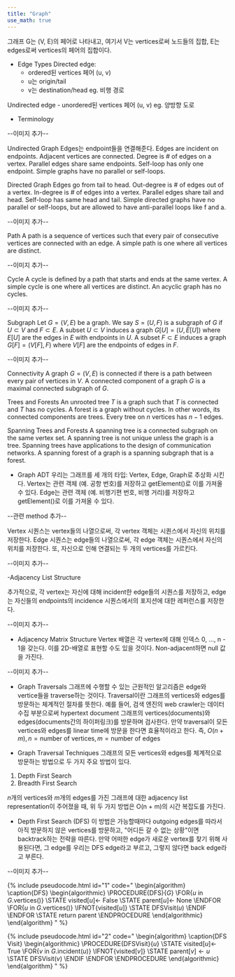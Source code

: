 ```yaml
---
title: "Graph"
use_math: true
---
```


그래프 G는 (V, E)의 페어로 나타내고, 여기서
V는 vertices로써 노드들의 집합,
E는 edges로써 vertices의 페어의 집합이다.

- Edge Types
Directed edge: 
    - ordered된 vertices 페어 (u, v)
    - u는 origin/tail
    - v는 destination/head
    eg. 비행 경로

Undirected edge
    - unordered된 vertices 페어 (u, v)
    eg. 양방향 도로

- Terminology

--이미지 추가--

Undirected Graph
    Edges는 endpoint들을 연결해준다.
    Edges are incident on endpoints.
    Adjacent vertices are connected.
    Degree is # of edges on a vertex.
    Parallel edges share same endpoints.
    Self-loop has only one endpoint.
    Simple graphs have no parallel or self-loops.

Directed Graph
    Edges go from tail to head.
    Out-degree is # of edges out of a vertex.
    In-degree is # of edges into a vertex.
    Parallel edges share tail and head.
    Self-loop has same head and tail.
    Simple directed graphs have no parallel or self-loops, but are allowed to have anti-parallel loops like f and a.

--이미지 추가--

Path
    A path is a sequence of vertices such that every pair of consecutive vertices are connected with an edge.
    A simple path is one where all vertices are distinct.

--이미지 추가--

Cycle
    A cycle is defined by a path that starts and ends at the same vertex.
    A simple cycle is one where all vertices are distinct.
    An acyclic graph has no cycles.

--이미지 추가--

Subgraph
    Let $G = (V, E)$ be a graph. We say $S = (U, F)$ is a subgraph of $G$ if $U \subset V$ and $F \subset E$.
    A subset $U \subset V$ induces a graph $G[U] = (U, E[U])$ where $E[U]$ are the edges in $E$ with endpoints in $U$.
    A subset $F \subset E$ induces a graph $G[F] = (V[F], F)$ where $V[F]$ are the endpoints of edges in $F$.

--이미지 추가--

Connectivity
    A graph $G = (V, E)$ is connected if there is a path between every pair of vertices in $V$.
    A connected component of a graph $G$ is a maximal connected subgraph of $G$.

Trees and Forests
    An unrooted tree $T$ is a graph such that $T$ is connected and $T$ has no cycles.
    A forest is a graph without cycles. In other words, its connected components are trees.
    Every tree on $n$ vertices has $n - 1$ edges.

Spanning Trees and Forests
    A spanning tree is a connected subgraph on the same vertex set.
    A spanning tree is not unique unless the graph is a tree.
    Spanning trees have applications to the design of communication networks.
    A spanning forest of a graph is a spanning subgraph that is a forest.

- Graph ADT
우리는 그래프를 세 개의 타입: Vertex, Edge, Graph로 추상화 시킨다.
Vertex는 관련 객체 (예. 공항 번호)를 저장하고 getElement()로 이를 가져올 수 있다.
Edge는 관련 객체 (예. 비행기편 번호, 비행 거리)를 저장하고 getElement()로 이를 가져올 수 있다.

--관련 method 추가--

Vertex 시퀀스는 vertex들의 나열으로써, 각 vertex 객체는 시퀀스에서 자신의 위치를 저장한다.
Edge 시퀀스는 edge들의 나열으로써, 각 edge 객체는 시퀀스에서 자신의 위치를 저장한다. 또, 자신으로 인해 연결되는 두 개의 vertices를 가르킨다.

--이미지 추가--

-Adjacency List Structure

추가적으로, 각 vertex는 자신에 대해 incident한 edge들의 시퀀스를 저장하고, edge는 자신들의 endpoints의 incidence 시퀀스에서의 포지션에 대한 레퍼런스를 저장한다.

--이미지 추가--

- Adjacency Matrix Structure
Vertex 배열은 각 vertex에 대해 인덱스 0, ..., n - 1을 갖는다.
이를 2D-배열로 표현할 수도 있을 것이다. Non-adjacent하면 null 값을 가진다.

--이미지 추가--

- Graph Traversals
그래프에 수행할 수 있는 근원적인 알고리즘은 edge와 vertice들을 traverse하는 것이다.
Traversal이란 그래프의 vertices와 edges를 방문하는 체계적인 절차를 뜻한다.
예를 들어, 검색 엔진의 web crawler는 데이터 수집 부분으로써 hypertext document 그래프의 vertices(documents)와 edges(documents간의 하이퍼링크)를 방문하며 검사한다.
만약 traversal이 모든 vertices와 edges를 linear time에 방문을 한다면 효율적이라고 한다. 즉, $O(n + m), n = \text{number of vertices}, m = \text{number of edges}$

- Graph Traversal Techniques
그래프의 모든 vertices와 edges를 체계적으로 방문하는 방법으로 두 가지 주요 방법이 있다.
1) Depth First Search
2) Breadth First Search

$n$개의 vertices와 $m$개의 edges를 가진 그래프에 대한 adjacency list representation이 주어졌을 때, 위 두 가지 방법은 O(n + m)의 시간 복잡도를 가진다.

- Depth First Search (DFS)
이 방법은 가능할때마다 outgoing edges를 따라서 아직 방문하지 않은 vertices를 방문하고, "어디든 갈 수 없는 상황"이면 backtrack하는 전략을 따른다.
만약 어떠한 edge가 새로운 vertex를 찾기 위해 사용된다면, 그 edge를 우리는 DFS edge라고 부르고, 그렇지 않다면 back edge라고 부른다.

--이미지 추가--

{% include pseudocode.html id="1" code="
\begin{algorithm}
\caption{DFS}
\begin{algorithmic}
\PROCEDURE{DFS}{$G$}
    \FOR{$u$ in $G$.vertices()}
        \STATE visited$[u] \leftarrow$ False
        \STATE parent$[u] \leftarrow$ None
    \ENDFOR
    \FOR{$u$ in $G$.vertices()}
        \IFNOT{visited$[u]$}
            \STATE DFSVisit$(u)$
        \ENDIF
    \ENDFOR
    \STATE return parent
\ENDPROCEDURE
\end{algorithmic}
\end{algorithm}
" %}

{% include pseudocode.html id="2" code="
\begin{algorithm}
\caption{DFS Visit}
\begin{algorithmic}
\PROCEDURE{DFSVisit}{$u$}
    \STATE visited$[u] \leftarrow$ True
    \FOR{$v$ in $G$.incident$(u)$}
        \IFNOT{visited$[v]$}
            \STATE parent$[v] \leftarrow u$
            \STATE DFSVisit$(v)$
        \ENDIF
    \ENDFOR
\ENDPROCEDURE
\end{algorithmic}
\end{algorithm}
" %}

